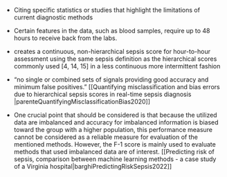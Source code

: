 * Citing specific statistics or studies that highlight the limitations of current diagnostic methods

* Certain features in the data, such as blood samples, require up to 48 hours to receive back from the labs.

* creates a continuous, non-hierarchical sepsis score for hour-to-hour assessment using the same sepsis definition as the hierarchical scores commonly used [4, 14, 15] in a less continuous more intermittent fashion

* “no single or combined sets of signals providing good accuracy and minimum false positives.” 
[[Quantifying misclassification and bias errors due to hierarchical sepsis scores in real-time sepsis diagnosis |parenteQuantifyingMisclassificationBias2020]]

* One crucial point that should be considered is that because the utilized data are imbalanced and accuracy for imbalanced information is biased toward the group with a higher population, this performance measure cannot be considered as a reliable measure for evaluation of the mentioned methods. However, the F-1 score is mainly used to evaluate methods that used imbalanced data are of interest. [[Predicting risk of sepsis, comparison between machine learning methods - a case study of a Virginia hospital|barghiPredictingRiskSepsis2022]]
